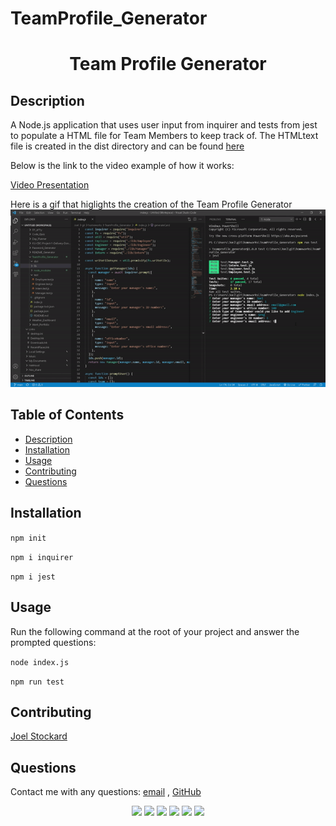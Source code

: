 # TeamProfile_Generator<h1 align="center">Team Profile Generator</h1>

</p>
   
## Description
  
 A Node.js application that uses user input from inquirer and tests from jest to populate a HTML file for Team Members to keep track of. The HTMLtext file is created in the dist directory and can be found [here](.dist/team.html)

Below is the link to the video example of how it works:

[Video Presentation](https://drive.google.com/file/d/1visMqdRm8cTyzFmjrZ1ET8H9_KKODNWt/view?usp=sharing)

Here is a gif that higlights the creation of the Team Profile Generator <br />
![Gif](./src/example.gif)

## Table of Contents

- [Description](#description)
- [Installation](#installation)
- [Usage](#usage)
- [Contributing](#contributing)
- [Questions](#questions)

## Installation

`npm init`

`npm i inquirer`

`npm i jest`

## Usage

Run the following command at the root of your project and answer the prompted questions:

`node index.js`

`npm run test`

## Contributing

[Joel Stockard](https://github.com/jtstockard)

## Questions

Contact me with any questions: [email](jtstockard92@gmail.com) , [GitHub](https://github.com/jtstockard)<br />

<p align="center">
    <img src="https://img.shields.io/badge/Javascript-yellow" />
    <img src="https://img.shields.io/badge/jQuery-blue"  />
    <img src="https://img.shields.io/badge/-node.js-green" />
    <img src="https://img.shields.io/badge/-inquirer-red" >
    <img src="https://img.shields.io/badge/-json-orange" />
    <img src="https://img.shields.io/badge/-jest-purple" />
